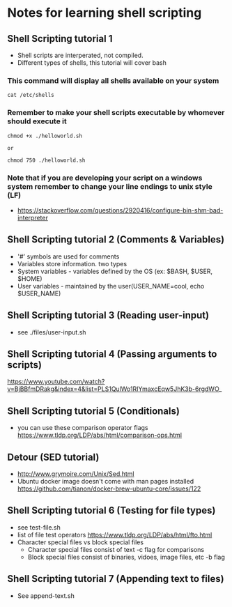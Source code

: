 # Notes for learning shell scripting


## Shell Scripting tutorial 1 

+ Shell scripts are interperated, not compiled. 
+ Different types of shells, this tutorial will cover bash 

### This command will display all shells available on your system
```
cat /etc/shells
```

### Remember to make your shell scripts executable by whomever should execute it
```
chmod +x ./helloworld.sh

or

chmod 750 ./helloworld.sh

```
### Note that if you are developing your script on a windows system remember to change your line endings to unix style (LF)
+ https://stackoverflow.com/questions/2920416/configure-bin-shm-bad-interpreter


## Shell Scripting tutorial 2 (Comments & Variables)
+ '#' symbols are used for comments
+  Variables store information. two types
  + System variables - variables defined by the OS (ex: $BASH, $USER, $HOME)
  + User variables - maintained by the user(USER_NAME=cool, echo $USER_NAME)


## Shell Scripting tutorial 3 (Reading user-input)
+ see ./files/user-input.sh


## Shell Scripting tutorial 4 (Passing arguments to scripts)
https://www.youtube.com/watch?v=BjBBfmDRakg&index=4&list=PLS1QulWo1RIYmaxcEqw5JhK3b-6rgdWO_


## Shell Scripting tutorial 5 (Conditionals)
+ you can use these comparison operator flags https://www.tldp.org/LDP/abs/html/comparison-ops.html


## Detour (SED tutorial)
+ http://www.grymoire.com/Unix/Sed.html
+ Ubuntu docker image doesn't come with man pages installed https://github.com/tianon/docker-brew-ubuntu-core/issues/122


## Shell Scripting tutorial 6 (Testing for file types)
+ see test-file.sh
+ list of file test operators https://www.tldp.org/LDP/abs/html/fto.html
+ Character special files vs block special files
  + Character special files consist of text -c flag for comparisons
  + Block special files consist of binaries, vidoes, image files, etc -b flag 

  
## Shell Scripting tutorial 7 (Appending text to files)
+ See append-text.sh